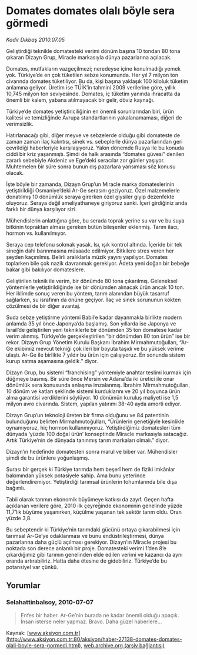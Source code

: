 # Domates domates olalı böyle sera görmedi

*Kadir Dikbaş 2010.07.05*

<font class="agenda2NewsSpot">
 Geliştirdiği teknikle domatesteki verimi dönüm başına 10 tondan 80 tona çıkaran Dizayn Grup, Miracle markasıyla dünya pazarlarına açılacak.
</font>
<font class="newsDetail">
 <p>
 </p>
 <p class="MsoNormal">
  Domates, mutfakların vazgeçilmezi; neredeyse içine konulmadığı yemek yok. Türkiye’de en çok tüketilen sebze konumunda. Her yıl 7 milyon ton civarında domates tüketiliyor. Bu da, kişi başına yaklaşık 100 kiloluk tüketim anlamına geliyor. Üretim ise TÜİK’in tahmini 2009 verilerine göre, yıllık 10,745 milyon ton seviyesinde. Domates, iç tüketim yanında ihracatta da önemli bir kalem, yabana atılmayacak bir gelir, döviz kaynağı.
 </p>
 <p class="MsoNormal">
  Türkiye’de domates yetiştiriciliğinin en önemli sorunlarından biri, ürün kalitesi ve temizliğinde Avrupa standartlarının yakalanamaması, diğeri de verimsizlik.
 </p>
 <p class="MsoNormal">
  Hatırlanacağı gibi, diğer meyve ve sebzelerde olduğu gibi domateste de zaman zaman ilaç kalıntısı, sinek vs. sebeplerle dünya pazarlarından geri çevrildiği haberleriyle karşılaşıyoruz. Yakın dönemde Rusya ile bu konuda ciddi bir kriz yaşanmıştı. Şimdi de halk arasında “domates güvesi” denilen zararlı sebebiyle Akdeniz ve Ege’deki seracılar zor günler yaşıyor. Muhtemelen bir süre sonra bunun dış pazarlara yansıması söz konusu olacak.
 </p>
 <p class="MsoNormal">
  İşte böyle bir zamanda, Dizayn Grup’un Miracle marka domateslerinin yetiştirildiği Osmaniye’deki Ar-Ge serasını geziyoruz. Özel malzemelerle donatılmış 10 dönümlük seraya girerken özel giysiler giyip dezenfekte oluyoruz. Seraya değil ameliyathaneye giriyoruz sanki. İçeri girdiğiniz anda farklı bir dünya karşılıyor sizi.
 </p>
 <p class="MsoNormal">
  Mühendislerin anlattığına göre, bu serada toprak yerine su var ve bu suya bitkinin topraktan alması gereken bütün bileşenler eklenmiş. Tarım ilacı, hormon vs. kullanılmıyor.
 </p>
 <p class="MsoNormal">
  Seraya cep telefonu sokmak yasak. Isı, ışık kontrol altında. İçeride bir tek sineğin dahi barınmasına müsaade edilmiyor. Bitkilere stres veren her şeyden kaçınılmış. Belirli aralıklarla müzik yayını yapılıyor. Domates toplarken bile çok nazik davranmak gerekiyor. Âdeta yeni doğan bir bebeğe bakar gibi bakılıyor domateslere.
 </p>
 <p class="MsoNormal">
  Geliştirilen teknik ile verim, bir dönümde 80 tona çıkarılmış. Geleneksel yöntemlerle yetiştirildiğinde ise bir dönümden alınacak ürün ancak 10 ton. Her iklimde sonuç veren bu yöntem, tarım alanından büyük tasarruf sağlarken, su israfının da önüne geçiyor. İlaç ve sinek sorununun kökten çözülmesi de bir diğer avantaj.
 </p>
 <p class="MsoNormal">
  Suda sebze yetiştirme yöntemi Babil’e kadar dayanmakla birlikte modern anlamda 35 yıl önce Japonya’da başlamış. Son yıllarda ise Japonya ve İsrail’de geliştirilen yeni tekniklerle bir dönümden 35 ton domatese kadar verim alınmış. Türkiye’de gerçekleştirilen “bir dönümden 80 ton ürün” ise bir rekor. Dizayn Grup Yönetim Kurulu Başkanı İbrahim Mirmahmutoğulları, “Ar-Ge ekibimiz mevcut tekniği çok ileri bir boyuta taşıdı ve bu yüksek verime ulaştı. Ar-Ge ile birlikte 7 yıldır bu ürün için çalışıyoruz. En sonunda sistem kurup satma aşamasına geldik.” diyor.
 </p>
 <p class="MsoNormal">
  Dizayn Grup, bu sistemi “franchising” yöntemiyle anahtar teslimi kurmak için düğmeye basmış. Bir süre önce Mersin ve Adana’da iki üretici ile onar dönümlük sera konusunda anlaşma imzalanmış. İbrahim Mirmahmutoğulları, 10 dönüm ve katları şeklinde sistemi kurduklarını ve 20 yıl boyunca ürün alma garantisi verdiklerini söylüyor. 10 dönümün kuruluş maliyeti ise 1,5 milyon avro civarında. Sistem, yapılan yatırımı 38-40 ayda amorti ediyor.
 </p>
 <p class="MsoNormal">
  Dizayn Grup’un teknoloji üreten bir firma olduğunu ve 84 patentinin bulunduğunu belirten Mirmahmutoğulları, “Ürünlerin genetiğiyle kesinlikle oynamıyoruz, hiç hormon kullanmıyoruz. Yetiştirdiğimiz domatesleri tüm dünyada ‘yüzde 100 doğal ürün’ konseptinde Miracle markasıyla satacağız. Artık Türkiye’nin de dünyada tanınmış tarım markaları olmalı.” diyor.
 </p>
 <p class="MsoNormal">
  Dizayn’ın hedefinde domatesten sonra marul ve biber var. Mühendisler şimdi de bu ürünlere yoğunlaşmış.
 </p>
 <p class="MsoNormal">
  Şurası bir gerçek ki Türkiye tarımda hem beşerî hem de fiziki imkânlar bakımından yüksek potasiyele sahip. Ama bunu yeterince değerlendiremiyor. Yetiştirdiği tarımsal ürünlerin tohumlarında bile dışa bağımlı.
 </p>
 <p class="MsoNormal">
  Tabii olarak tarımın ekonomik büyümeye katkısı da zayıf. Geçen hafta açıklanan verilere göre, 2010 ilk çeyreğinde ekonominin genelinde yüzde 11,7’lik büyüme yaşanırken, küçülme yaşanan tek sektör tarım oldu. Oran yüzde 3,8.
 </p>
 <p class="MsoNormal">
  Bu sebeptendir ki Türkiye’nin tarımdaki gücünü ortaya çıkarabilmesi için tarımsal Ar-Ge’ye odaklanması ve bunu endüstrileştirmesi, dünya pazarlarına daha güçlü açılması gerekiyor. Dizayn’ın Miracle projesi bu noktada son derece anlamlı bir proje. Domatesteki verimi 1’den 8’e çıkardığımız gibi tarımın genelinden elde edilen verimi ve kazancı da aynı oranda artırabiliriz. Hatta daha ötesine de gidebiliriz. Türkiye’de bu potansiyel var çünkü.
 </p>
 <p>
 </p>
</font>

## Yorumlar

### Selahattinbalsoy, 2010-07-07
> Enfes bir haber. Ar-Ge’nin burada ne kadar önemli olduğu apaçık. İnsan isterse neler yapmaz. Bravo. Daha güzel haberlere...

Kaynak: [www.aksiyon.com.tr](http://www.aksiyon.com.tr:80/aksiyon/haber-27138-domates-domates-olali-boyle-sera-gormedi.html), [web.archive.org (arşiv bağlantısı)](http://web.archive.org/web/20100716192620/http://www.aksiyon.com.tr:80/aksiyon/haber-27138-domates-domates-olali-boyle-sera-gormedi.html)
